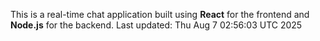 This is a real-time chat application built using **React** for the frontend and **Node.js** for the backend.
Last updated: Thu Aug  7 02:56:03 UTC 2025
